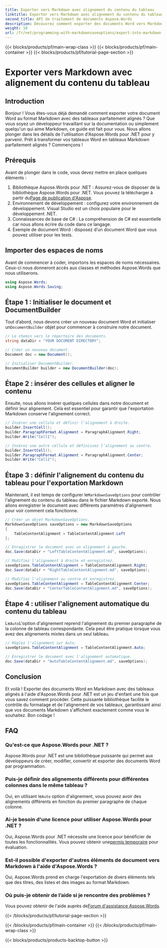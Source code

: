 ```yaml
---
title: Exporter vers Markdown avec alignement du contenu du tableau
linktitle: Exporter vers Markdown avec alignement du contenu du tableau
second_title: API de traitement de documents Aspose.Words
description: Découvrez comment exporter des documents Word vers Markdown avec des tableaux alignés à l'aide d'Aspose.Words pour .NET. Suivez notre guide étape par étape pour des tableaux Markdown parfaits.
weight: 10
url: /fr/net/programming-with-markdownsaveoptions/export-into-markdown-with-table-content-alignment/
---
```


{{< blocks/products/pf/main-wrap-class >}}
{{< blocks/products/pf/main-container >}}
{{< blocks/products/pf/tutorial-page-section >}}

# Exporter vers Markdown avec alignement du contenu du tableau

## Introduction

Bonjour ! Vous êtes-vous déjà demandé comment exporter votre document Word au format Markdown avec des tableaux parfaitement alignés ? Que vous soyez un développeur travaillant sur la documentation ou simplement quelqu'un qui aime Markdown, ce guide est fait pour vous. Nous allons plonger dans les détails de l'utilisation d'Aspose.Words pour .NET pour y parvenir. Prêt à transformer vos tableaux Word en tableaux Markdown parfaitement alignés ? Commençons !

## Prérequis

Avant de plonger dans le code, vous devez mettre en place quelques éléments :

1.  Bibliothèque Aspose.Words pour .NET : Assurez-vous de disposer de la bibliothèque Aspose.Words pour .NET. Vous pouvez la télécharger à partir du[Page de publication d'Aspose](https://releases.aspose.com/words/net/).
2. Environnement de développement : configurez votre environnement de développement. Visual Studio est un choix populaire pour le développement .NET.
3. Connaissances de base de C# : La compréhension de C# est essentielle car nous allons écrire du code dans ce langage.
4. Exemple de document Word : disposez d’un document Word que vous pouvez utiliser pour les tests.

## Importer des espaces de noms

Avant de commencer à coder, importons les espaces de noms nécessaires. Ceux-ci nous donneront accès aux classes et méthodes Aspose.Words que nous utiliserons.

```csharp
using Aspose.Words;
using Aspose.Words.Saving;
```

## Étape 1 : Initialiser le document et DocumentBuilder

Tout d’abord, nous devons créer un nouveau document Word et initialiser un`DocumentBuilder` objet pour commencer à construire notre document.

```csharp
// Le chemin vers le répertoire des documents.
string dataDir = "YOUR DOCUMENT DIRECTORY";

// Créer un nouveau document.
Document doc = new Document();

// Initialiser DocumentBuilder.
DocumentBuilder builder = new DocumentBuilder(doc);
```

## Étape 2 : insérer des cellules et aligner le contenu

Ensuite, nous allons insérer quelques cellules dans notre document et définir leur alignement. Cela est essentiel pour garantir que l'exportation Markdown conserve l'alignement correct.

```csharp
// Insérer une cellule et définir l’alignement à droite.
builder.InsertCell();
builder.ParagraphFormat.Alignment = ParagraphAlignment.Right;
builder.Write("Cell1");

// Insérez une autre cellule et définissez l’alignement au centre.
builder.InsertCell();
builder.ParagraphFormat.Alignment = ParagraphAlignment.Center;
builder.Write("Cell2");
```

## Étape 3 : définir l'alignement du contenu du tableau pour l'exportation Markdown

 Maintenant, il est temps de configurer le`MarkdownSaveOptions` pour contrôler l'alignement du contenu du tableau dans le fichier Markdown exporté. Nous allons enregistrer le document avec différents paramètres d'alignement pour voir comment cela fonctionne.

```csharp
// Créer un objet MarkdownSaveOptions.
MarkdownSaveOptions saveOptions = new MarkdownSaveOptions
{
    TableContentAlignment = TableContentAlignment.Left
};

// Enregistrer le document avec un alignement à gauche.
doc.Save(dataDir + "LeftTableContentAlignment.md", saveOptions);

// Modifiez l'alignement à droite et enregistrez.
saveOptions.TableContentAlignment = TableContentAlignment.Right;
doc.Save(dataDir + "RightTableContentAlignment.md", saveOptions);

// Modifiez l'alignement au centre et enregistrez.
saveOptions.TableContentAlignment = TableContentAlignment.Center;
doc.Save(dataDir + "CenterTableContentAlignment.md", saveOptions);
```

## Étape 4 : utiliser l'alignement automatique du contenu du tableau

 Le`Auto`L'option d'alignement reprend l'alignement du premier paragraphe de la colonne de tableau correspondante. Cela peut être pratique lorsque vous avez des alignements mixtes dans un seul tableau.

```csharp
// Réglez l'alignement sur Auto.
saveOptions.TableContentAlignment = TableContentAlignment.Auto;

// Enregistrer le document avec l'alignement automatique.
doc.Save(dataDir + "AutoTableContentAlignment.md", saveOptions);
```

## Conclusion

Et voilà ! Exporter des documents Word en Markdown avec des tableaux alignés à l'aide d'Aspose.Words pour .NET est un jeu d'enfant une fois que vous savez comment procéder. Cette puissante bibliothèque facilite le contrôle du formatage et de l'alignement de vos tableaux, garantissant ainsi que vos documents Markdown s'affichent exactement comme vous le souhaitez. Bon codage !

## FAQ

### Qu'est-ce que Aspose.Words pour .NET ?
Aspose.Words pour .NET est une bibliothèque puissante qui permet aux développeurs de créer, modifier, convertir et exporter des documents Word par programmation.

### Puis-je définir des alignements différents pour différentes colonnes dans le même tableau ?
 Oui, en utilisant le`Auto` option d'alignement, vous pouvez avoir des alignements différents en fonction du premier paragraphe de chaque colonne.

### Ai-je besoin d'une licence pour utiliser Aspose.Words pour .NET ?
 Oui, Aspose.Words pour .NET nécessite une licence pour bénéficier de toutes les fonctionnalités. Vous pouvez obtenir une[permis temporaire](https://purchase.aspose.com/temporary-license/) pour évaluation.

### Est-il possible d'exporter d'autres éléments de document vers Markdown à l'aide d'Aspose.Words ?
Oui, Aspose.Words prend en charge l'exportation de divers éléments tels que des titres, des listes et des images au format Markdown.

### Où puis-je obtenir de l’aide si je rencontre des problèmes ?
 Vous pouvez obtenir de l'aide auprès de[Forum d'assistance Aspose.Words](https://forum.aspose.com/c/words/8).

{{< /blocks/products/pf/tutorial-page-section >}}

{{< /blocks/products/pf/main-container >}}
{{< /blocks/products/pf/main-wrap-class >}}

{{< blocks/products/products-backtop-button >}}
